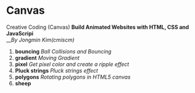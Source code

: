 # Canvas
Creative Coding (Canvas)
**Build Animated Websites with HTML, CSS and JavaScripi**  <br>__*By Jongmin Kim(cmiscm)*


1. **bouncing** *Ball Collisions and Bouncing*
2. **gradient** *Moving Gradient*
3. **pixel** *Get pixel color and create a ripple effect*
4. **Pluck strings** *Pluck strings effect*
5. **polygons** *Rotating polygons in HTML5 canvas*
6. **sheep**
